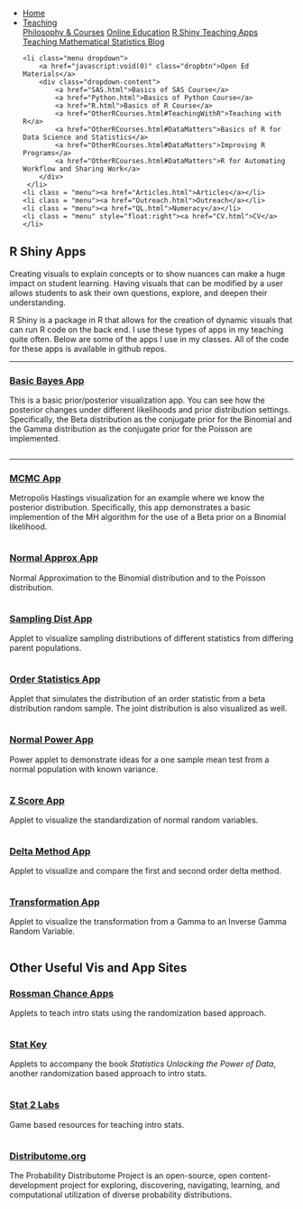 
<head>
  <link rel="stylesheet" href="../css/styles.css">
</head>

<ul class = "menu">
    <li class = "menu"><a href="../index.html">Home</a></li>
    <li class="menu dropdown">
        <a href="javascript:void(0)" class="dropbtn">Teaching</a>
        <div class="dropdown-content">
            <a href="PhilosophyCourses.html">Philosophy & Courses</a>
            <a href="Online.html">Online Education</a>
            <a href="ShinyApps.html">R Shiny Teaching Apps</a>
            <a href="MathStat.html">Teaching Mathematical Statistics Blog</a>
        </div>
     </li>
    
    <li class="menu dropdown">
        <a href="javascript:void(0)" class="dropbtn">Open Ed Materials</a>
        <div class="dropdown-content">
            <a href="SAS.html">Basics of SAS Course</a>
            <a href="Python.html">Basics of Python Course</a>
            <a href="R.html">Basics of R Course</a>
            <a href="OtherRCourses.html#TeachingWithR">Teaching with R</a>
            <a href="OtherRCourses.html#DataMatters">Basics of R for Data Science and Statistics</a>
            <a href="OtherRCourses.html#DataMatters">Improving R Programs</a>
            <a href="OtherRCourses.html#DataMatters">R for Automating Workflow and Sharing Work</a>
        </div>
     </li>
    <li class = "menu"><a href="Articles.html">Articles</a></li>
    <li class = "menu"><a href="Outreach.html">Outreach</a></li>
    <li class = "menu"><a href="QL.html">Numeracy</a></li>
    <li class = "menu" style="float:right"><a href="CV.html">CV</a></li>
</ul>

<br style = "display: block; content: ''; margin-top: 10; ">

## R Shiny Apps

Creating visuals to explain concepts or to show nuances can make a huge
impact on student learning. Having visuals that can be modified by a
user allows students to ask their own questions, explore, and deepen
their understanding.

R Shiny is a package in R that allows for the creation of dynamic
visuals that can run R code on the back end. I use these types of apps
in my teaching quite often. Below are some of the apps I use in my
classes. All of the code for these apps is available in github
repos.

<hr class = "cool">

### <a href="https://shiny.stat.ncsu.edu/jbpost2/BasicBayes/" target = "_blank">Basic Bayes App</a>

This is a basic prior/posterior visualization app. You can see how the
posterior changes under different likelihoods and prior distribution
settings. Specifically, the Beta distribution as the conjugate prior for
the Binomial and the Gamma distribution as the conjugate prior for the
Poisson are
implemented.

<a href="https://shiny.stat.ncsu.edu/jbpost2/BasicBayes/" target = "_blank"><img class="img-responsive" src="../images/Bayes.png" alt=""></a>

<hr class = "cool">

### <a href="https://shiny.stat.ncsu.edu/jbpost2/MCMC/" target = "_blank">MCMC App</a>

Metropolis Hastings visualization for an example where we know the
posterior distribution. Specifically, this app demonstrates a basic
implemention of the MH algorithm for the use of a Beta prior on a
Binomial
likelihood.

<a href="https://shiny.stat.ncsu.edu/jbpost2/MCMC/" target = "_blank"><img class="img-responsive" src="../images/MCMC.png" alt=""></a>

### <a href="https://shiny.stat.ncsu.edu/jbpost2/NormalApproximation/" target = "_blank">Normal Approx App</a>

Normal Approximation to the Binomial distribution and to the Poisson
distribution.

<a href="https://shiny.stat.ncsu.edu/jbpost2/NormalApproximation/" target = "_blank"><img class="img-responsive" src="../images/NormApprox.png" alt=""></a>

### <a href="https://shiny.stat.ncsu.edu/jbpost2/SamplingDistribution/" target = "_blank">Sampling Dist App</a>

Applet to visualize sampling distributions of different statistics from
differing parent
populations.

<a href="https://shiny.stat.ncsu.edu/jbpost2/SamplingDistribution/" target = "_blank"><img class="img-responsive" src="../images/SamplingDist.png" alt=""></a>

### <a href="https://shiny.stat.ncsu.edu/jbpost2/OrderStatsDist/" target = "_blank">Order Statistics App</a>

Applet that simulates the distribution of an order statistic from a beta
distribution random sample. The joint distribution is also visualized as
well.

<a href="https://shiny.stat.ncsu.edu/jbpost2/OrderStatsDist/" target = "_blank"><img class="img-responsive" src="../images/OrderStats.png" alt=""></a>

### <a href="https://shiny.stat.ncsu.edu/jbpost2/NormalPower/" target = "_blank">Normal Power App</a>

Power applet to demonstrate ideas for a one sample mean test from a
normal population with known
variance.

<a href="https://shiny.stat.ncsu.edu/jbpost2/NormalPower/" target = "_blank"><img class="img-responsive" src="../images/Power.png" alt=""></a>

### <a href="https://shiny.stat.ncsu.edu/jbpost2/ZScores/" target = "_blank">Z Score App</a>

Applet to visualize the standardization of normal random
variables.

<a href="https://shiny.stat.ncsu.edu/jbpost2/ZScores/" target = "_blank"><img class="img-responsive" src="../images/ZScores.png" alt=""></a>

### <a href="https://shiny.stat.ncsu.edu/jbpost2/Delta/" target = "_blank">Delta Method App</a>

Applet to visualize and compare the first and second order delta
method.

<a href="https://shiny.stat.ncsu.edu/jbpost2/Delta/" target = "_blank"><img class="img-responsive" src="../images/Delta.png" alt=""></a>

### <a href="https://shiny.stat.ncsu.edu/jbpost2/Transform/" target = "_blank">Transformation App</a>

Applet to visualize the transformation from a Gamma to an Inverse Gamma
Random
Variable.

<a href="https://shiny.stat.ncsu.edu/jbpost2/Transform/" target = "_blank"><img class="img-responsive" src="../images/transform.png" alt=""></a>

## Other Useful <strong>Vis and App Sites</strong>

### <a href="http://www.rossmanchance.com/applets/" target = "_blank">Rossman Chance Apps</a>

Applets to teach intro stats using the randomization based
approach.

<a href="http://www.rossmanchance.com/applets/" target = "_blank"><img class="img-responsive" src="../images/RCApps.png" alt=""></a>

### <a href="http://www.lock5stat.com/statkey/index.html" target = "_blank">Stat Key</a>

Applets to accompany the book <i>Statistics Unlocking the Power of
Data</i>, another randomization based approach to intro
stats.

<a href="http://www.lock5stat.com/statkey/index.html" target = "_blank"><img class="img-responsive" src="../images/StatKey.png" alt=""></a>

### <a href="http://web.grinnell.edu/individuals/kuipers/stat2labs/Labs.html" target = "_blank">Stat 2 Labs</a>

Game based resources for teaching intro
stats.

<a href="http://web.grinnell.edu/individuals/kuipers/stat2labs/Labs.html" target = "_blank"><img class="img-responsive" src="../images/Stat2Labs.png" alt=""></a>

### <a href="http://www.distributome.org/" target = "_blank">Distributome.org</a>

The Probability Distributome Project is an open-source, open
content-development project for exploring, discovering, navigating,
learning, and computational utilization of diverse probability
distributions.

<a href="http://www.distributome.org/" target = "_blank"><img class="img-responsive" src="../images/Distributome.png" alt=""></a>
